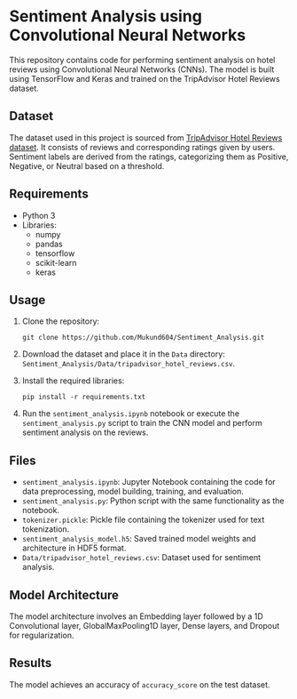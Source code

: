 # Sentiment Analysis using Convolutional Neural Networks

This repository contains code for performing sentiment analysis on hotel reviews using Convolutional Neural Networks (CNNs). The model is built using TensorFlow and Keras and trained on the TripAdvisor Hotel Reviews dataset.

## Dataset
The dataset used in this project is sourced from [TripAdvisor Hotel Reviews dataset](https://www.kaggle.com/andrewmvd/trip-advisor-hotel-reviews). It consists of reviews and corresponding ratings given by users. Sentiment labels are derived from the ratings, categorizing them as Positive, Negative, or Neutral based on a threshold.

## Requirements
- Python 3
- Libraries:
  - numpy
  - pandas
  - tensorflow
  - scikit-learn
  - keras

## Usage
1. Clone the repository:

    ```
    git clone https://github.com/Mukund604/Sentiment_Analysis.git
    ```

2. Download the dataset and place it in the `Data` directory: `Sentiment_Analysis/Data/tripadvisor_hotel_reviews.csv`.

3. Install the required libraries:

    ```
    pip install -r requirements.txt
    ```

4. Run the `sentiment_analysis.ipynb` notebook or execute the `sentiment_analysis.py` script to train the CNN model and perform sentiment analysis on the reviews.

## Files
- `sentiment_analysis.ipynb`: Jupyter Notebook containing the code for data preprocessing, model building, training, and evaluation.
- `sentiment_analysis.py`: Python script with the same functionality as the notebook.
- `tokenizer.pickle`: Pickle file containing the tokenizer used for text tokenization.
- `sentiment_analysis_model.h5`: Saved trained model weights and architecture in HDF5 format.
- `Data/tripadvisor_hotel_reviews.csv`: Dataset used for sentiment analysis.

## Model Architecture
The model architecture involves an Embedding layer followed by a 1D Convolutional layer, GlobalMaxPooling1D layer, Dense layers, and Dropout for regularization.

## Results
The model achieves an accuracy of `accuracy_score` on the test dataset.

